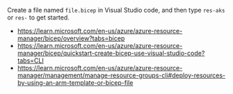 Create a file named `file.bicep` in Visual Studio code, and then type `res-aks` or `res-` to get started.

- https://learn.microsoft.com/en-us/azure/azure-resource-manager/bicep/overview?tabs=bicep
- https://learn.microsoft.com/en-us/azure/azure-resource-manager/bicep/quickstart-create-bicep-use-visual-studio-code?tabs=CLI
- https://learn.microsoft.com/en-us/azure/azure-resource-manager/management/manage-resource-groups-cli#deploy-resources-by-using-an-arm-template-or-bicep-file
